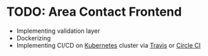 # TODO: Area Contact Frontend

- Implementing validation layer
- Dockerizing
- Implementing CI/CD on [Kubernetes](https://kubernetes.io/) cluster via [Travis](https://travis-ci.org/) or [Circle CI](https://circleci.com/)
